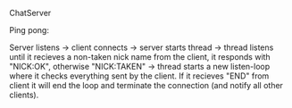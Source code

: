 ChatServer

Ping pong:

Server listens -> client connects -> server starts thread -> thread listens until it recieves a non-taken 
nick name from the client, it responds with "NICK:OK", otherwise "NICK:TAKEN" -> thread starts a new
listen-loop where it checks everything sent by the client. If it recieves "END" from client it will end the
loop and terminate the connection (and notify all other clients).
